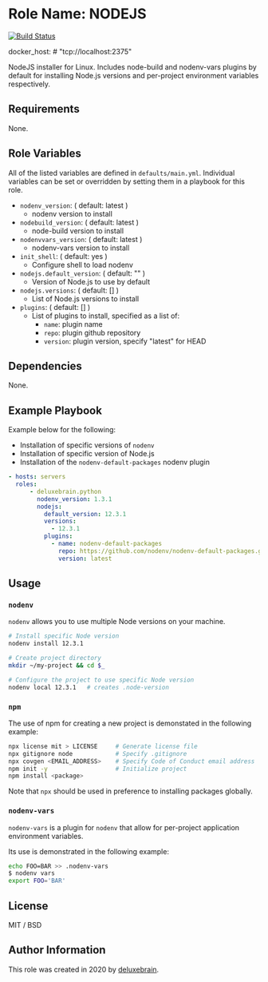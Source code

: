 # Role Name: NODEJS

[![Build Status](https://travis-ci.org/deluxebrain/ansible-role-nodejs.svg?branch=master)](https://travis-ci.org/deluxebrain/ansible-role-nodejs)

docker_host: # "tcp://localhost:2375"

NodeJS installer for Linux.
Includes node-build and nodenv-vars plugins by default for installing Node.js versions and per-project environment variables respectively.

## Requirements

None.

## Role Variables

All of the listed variables are defined in `defaults/main.yml`.
Individual variables can be set or overridden by setting them in a playbook for this role.

- `nodenv_version`: ( default: latest )
  - nodenv version to install
- `nodebuild_version`: ( default: latest )
  - node-build version to install
- `nodenvvars_version`: ( default: latest )
  - nodenv-vars version to install
- `init_shell`: ( default: yes )
  - Configure shell to load nodenv
- `nodejs.default_version`: ( default: "" )
  - Version of Node.js to use by default
- `nodejs.versions`: ( default: [] )
  - List of Node.js versions to install
- `plugins`: ( default: [] )
  - List of plugins to install, specified as a list of:
    - `name`: plugin name
    - `repo`: plugin github repository
    - `version`: plugin version, specify "latest" for HEAD

## Dependencies

None.

## Example Playbook

Example below for the following:

- Installation of specific versions of `nodenv`
- Installation of specific version of Node.js
- Installation of the `nodenv-default-packages` nodenv plugin

```yaml
- hosts: servers
  roles:
      - deluxebrain.python
        nodenv_version: 1.3.1
        nodejs:
          default_version: 12.3.1
          versions:
            - 12.3.1
          plugins:
            - name: nodenv-default-packages
              repo: https://github.com/nodenv/nodenv-default-packages.git
              version: latest
```

## Usage

### `nodenv`

`nodenv` allows you to use multiple Node versions on your machine.

```sh
# Install specific Node version
nodenv install 12.3.1

# Create project directory
mkdir ~/my-project && cd $_

# Configure the project to use specific Node version
nodenv local 12.3.1   # creates .node-version
```

### `npm`

The use of npm for creating a new project is demonstated in the following example:

```sh
npx license mit > LICENSE     # Generate license file
npx gitignore node            # Specify .gitignore
npx covgen <EMAIL_ADDRESS>    # Specify Code of Conduct email address
npm init -y                   # Initialize project
npm install <package>
```

Note that `npx` should be used in preference to installing packages globally.

### `nodenv-vars`

`nodenv-vars` is a plugin for `nodenv` that allow for per-project application environment variables.

Its use is demonstrated in the following example:

```sh
echo FOO=BAR >> .nodenv-vars
$ nodenv vars
export FOO='BAR'
```

## License

MIT / BSD

## Author Information

This role was created in 2020 by [deluxebrain](https://www.deluxebrain.com/).
